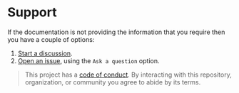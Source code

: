 # Support

If the documentation is not providing the information that you require then you have a couple of options:

1. [Start a discussion](https://github.com/DockerToolbox/pyenv/discussions).
1. [Open an issue](https://github.com/DockerToolbox/pyenv/issues), using the `Ask a question` option.

> This project has a [code of conduct](CODE_OF_CONDUCT.md). By interacting with this repository, organization, or community you agree to abide by its terms.
